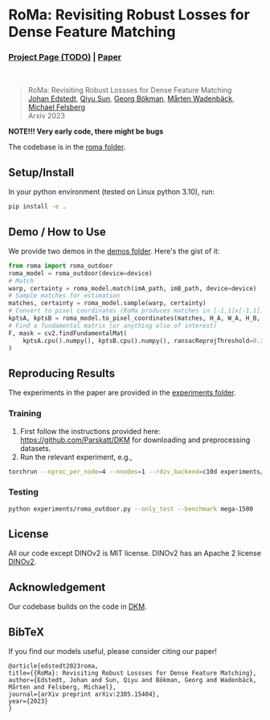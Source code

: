 # RoMa: Revisiting Robust Losses for Dense Feature Matching
### [Project Page (TODO)](https://parskatt.github.io/RoMa) | [Paper](https://arxiv.org/abs/2305.15404)
<br/>

> RoMa: Revisiting Robust Lossses for Dense Feature Matching  
> [Johan Edstedt](https://scholar.google.com/citations?user=Ul-vMR0AAAAJ), [Qiyu Sun](https://scholar.google.com/citations?user=HS2WuHkAAAAJ), [Georg Bökman](https://scholar.google.com/citations?user=FUE3Wd0AAAAJ), [Mårten Wadenbäck](https://scholar.google.com/citations?user=6WRQpCQAAAAJ), [Michael Felsberg](https://scholar.google.com/citations?&user=lkWfR08AAAAJ)  
> Arxiv 2023

**NOTE!!! Very early code, there might be bugs**

The codebase is in the [roma folder](roma).

## Setup/Install
In your python environment (tested on Linux python 3.10), run:
```bash
pip install -e .
```
## Demo / How to Use
We provide two demos in the [demos folder](demo).
Here's the gist of it:
```python
from roma import roma_outdoor
roma_model = roma_outdoor(device=device)
# Match
warp, certainty = roma_model.match(imA_path, imB_path, device=device)
# Sample matches for estimation
matches, certainty = roma_model.sample(warp, certainty)
# Convert to pixel coordinates (RoMa produces matches in [-1,1]x[-1,1])
kptsA, kptsB = roma_model.to_pixel_coordinates(matches, H_A, W_A, H_B, W_B)
# Find a fundamental matrix (or anything else of interest)
F, mask = cv2.findFundamentalMat(
    kptsA.cpu().numpy(), kptsB.cpu().numpy(), ransacReprojThreshold=0.2, method=cv2.USAC_MAGSAC, confidence=0.999999, maxIters=10000
)
```
## Reproducing Results
The experiments in the paper are provided in the [experiments folder](experiments).

### Training
1. First follow the instructions provided here: https://github.com/Parskatt/DKM for downloading and preprocessing datasets.
2. Run the relevant experiment, e.g.,
```bash
torchrun --nproc_per_node=4 --nnodes=1 --rdzv_backend=c10d experiments/roma_outdoor.py
```
### Testing
```bash
python experiments/roma_outdoor.py --only_test --benchmark mega-1500
```
## License
All our code except DINOv2 is MIT license.
DINOv2 has an Apache 2 license [DINOv2](https://github.com/facebookresearch/dinov2/blob/main/LICENSE).

## Acknowledgement
Our codebase builds on the code in [DKM](https://github.com/Parskatt/DKM).

## BibTeX
If you find our models useful, please consider citing our paper!
```
@article{edstedt2023roma,
title={{RoMa}: Revisiting Robust Lossses for Dense Feature Matching},
author={Edstedt, Johan and Sun, Qiyu and Bökman, Georg and Wadenbäck, Mårten and Felsberg, Michael},
journal={arXiv preprint arXiv:2305.15404},
year={2023}
}
```
